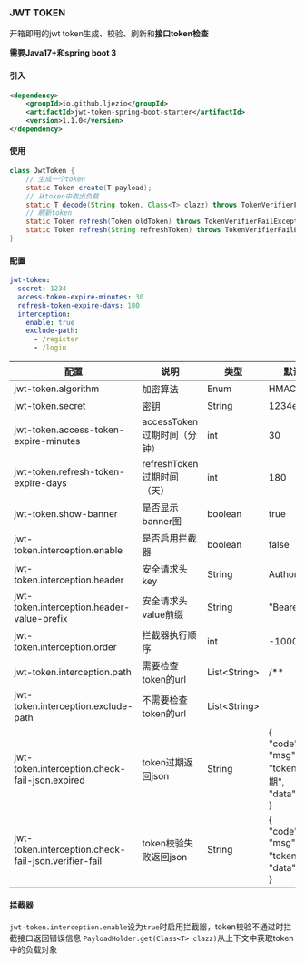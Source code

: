 ### JWT TOKEN
开箱即用的jwt token生成、校验、刷新和**接口token检查**

**需要Java17+和spring boot 3**

#### 引入

```xml
<dependency>
    <groupId>io.github.ljezio</groupId>
    <artifactId>jwt-token-spring-boot-starter</artifactId>
    <version>1.1.0</version>
</dependency>
```

#### 使用

```java
class JwtToken {
    // 生成一个token
    static Token create(T payload);
    // 从token中取出负载
    static T decode(String token, Class<T> clazz) throws TokenVerifierFailException, TokenAlreadyExpiredException;
    // 刷新token
    static Token refresh(Token oldToken) throws TokenVerifierFailException, TokenAlreadyExpiredException;
    static Token refresh(String refreshToken) throws TokenVerifierFailException, TokenAlreadyExpiredException;
}
```

#### 配置

```yaml
jwt-token:
  secret: 1234
  access-token-expire-minutes: 30
  refresh-token-expire-days: 180
  interception:
    enable: true
    exclude-path:
      - /register
      - /login
```

| 配置                                                 | 说明                        | 类型           | 默认值                                                       |
| ---------------------------------------------------- | --------------------------- | -------------- | ------------------------------------------------------------ |
| jwt-token.algorithm                                  | 加密算法                    | Enum           | HMAC256                                                      |
| jwt-token.secret                                     | 密钥                        | String         | 1234ezio                                                     |
| jwt-token.access-token-expire-minutes                | accessToken过期时间（分钟） | int            | 30                                                           |
| jwt-token.refresh-token-expire-days                  | refreshToken过期时间（天）  | int            | 180                                                          |
| jwt-token.show-banner                                | 是否显示banner图            | boolean        | true                                                         |
| jwt-token.interception.enable                        | 是否启用拦截器              | boolean        | false                                                        |
| jwt-token.interception.header                        | 安全请求头key               | String         | Authorization                                                |
| jwt-token.interception.header-value-prefix           | 安全请求头value前缀         | String         | "Bearer "                                                    |
| jwt-token.interception.order                         | 拦截器执行顺序              | int            | -1000                                                        |
| jwt-token.interception.path                          | 需要检查token的url          | List\<String\> | /**                                                          |
| jwt-token.interception.exclude-path                  | 不需要检查token的url        | List\<String\> |                                                              |
| jwt-token.interception.check-fail-json.expired       | token过期返回json           | String         | {<br/>  "code": 452,<br/>  "msg": "token已过期",<br/>  "data": null<br/>} |
| jwt-token.interception.check-fail-json.verifier-fail | token校验失败返回json       | String         | {<br/>  "code": 453,<br/>  "msg": "token无效",<br/>  "data": null<br/>} |

#### 拦截器

`jwt-token.interception.enable`设为`true`时启用拦截器，token校验不通过时拦截接口返回错误信息
`PayloadHolder.get(Class<T> clazz)`从上下文中获取token中的负载对象
